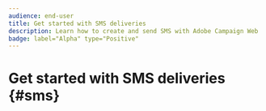 ```yaml
---
audience: end-user
title: Get started with SMS deliveries
description: Learn how to create and send SMS with Adobe Campaign Web
badge: label="Alpha" type="Positive"
---
```

# Get started with SMS deliveries {#sms}


